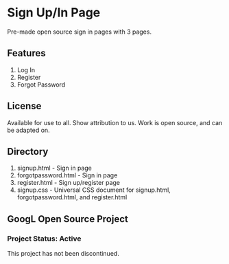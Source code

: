 # Sign Up/In Page
Pre-made open source sign in pages with 3 pages.

## Features
1. Log In
2. Register
3. Forgot Password

## License
Available for use to all. Show attribution to us. Work is open source, and can be adapted on.

## Directory
1. signup.html - Sign in page
2. forgotpassword.html - Sign in page
3. register.html - Sign up/register page
4. signup.css - Universal CSS document for signup.html, forgotpassword.html, and register.html

## GoogL Open Source Project

### Project Status: Active
This project has not been discontinued.
